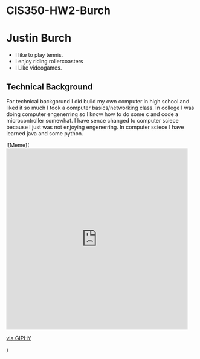 # CIS350-HW2-Burch
# Justin Burch
* I like to play tennis.
* I enjoy riding rollercoasters
* I Like videogames.

## Technical Background
For technical backgorund I did build my own computer in high school and liked it so much I took a computer basics/networking class. In college I was doing computer engenerring so I know how to do some c and code a microcontroller somewhat. I have sence changed to computer sciece because I just was not enjoying engenerring. In computer sciece I have learned java and some python.

![Meme](<iframe src="https://giphy.com/embed/bjujfYVIqpLYA" width="480" height="480" frameBorder="0" class="giphy-embed" allowFullScreen></iframe><p><a href="https://giphy.com/gifs/bjujfYVIqpLYA">via GIPHY</a></p>)
